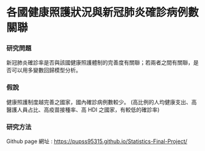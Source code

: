 # 各國健康照護狀況與新冠肺炎確診病例數關聯

### 研究問題
新冠肺炎確診率是否與該國健康照護體制的完善度有關聯；若兩者之間有關聯，是否可以用多變數回歸模型分析。

### 假說
健康照護制度越完善之國家，國內確診病例數較少。
(高比例的人均健康支出、高醫護人員占比、高疫苗接種率、高 HDI 之國家，有較低的確診率)

### 研究方法


Github page 網址 : https://pupss95315.github.io/Statistics-Final-Project/
